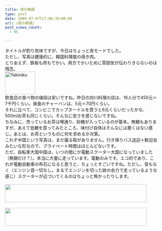 ```yaml
---
title: 夜の無錫
type: post
date: 2009-07-07T17:08:35+00:00
url: /夜の無錫/
post_views_count:
  - 95

---
```

タイトルが釣り気味ですが、今日はちょっと夜モードでした。  
ただし、写真は健康的に、韓国料理屋の焼き肉。  
とりあえず、鉄板も肉もでかい。両方でかいために雰囲気が伝わりきらないのは残念。  
<a href="https://i0.wp.com/jqinglong.html.xdomain.jp/bimg/2009/07/08/yakiniku.jpg" onclick="window.open(this.href, '_blank', 'width=320,height=240,scrollbars=no,resizable=no,toolbar=no,directories=no,location=no,menubar=no,status=no,left=0,top=0'); return false"><img alt="Yakiniku" title="Yakiniku" src="https://i0.wp.com/jqinglong.html.xdomain.jp/bimg/2009/07/08/yakiniku.jpg?resize=100%2C75" width="100" height="75" border="0"  data-recalc-dims="1" /></a>  
飲食店の食べ物の値段は安いですね。昨日の四川料理の店は、16人分で450元＝7千円くらい。昼食のチャーハンは、5元＝70円くらい。  
それに比べて、コンビニでカップヌードルを買うと6元くらいだったかな、500mlお茶も同じくらい。そんなに安さを感じないですね。  
ちなみに、売っているお茶は噂通り、砂糖が入っているのが基本。無糖もありますが、あえて低糖を買ってみたところ、味付け自体はそんなには悪くはない感じ。あとは、お茶というものに何を求めるか次第。  
これぞ中国という写真は、まだ撮る暇がありません。行き帰りバス送迎＋歓迎会みたいな形なので、プライベート時間はほとんどないです。  
ただ、自転車大国中国は、いつの間にか電動スクーター大国になっていました（無錫だけ？）。本当に大量に走っています。電動のみです。エコ的であり、これが電動自動車の布石になると思うと、ちょっとすごいですね。ただし、音もなく（エンジン音一切なし。まるでエンジンを切った跡の余力で走っているような感じ）スクーターが近づいてくるのはちょっと怖かったりします。  
<a href="http://px.a8.net/svt/ejp?a8mat=1I045U+GDF5O2+1UQS+61JSH" target="_blank"><br /> <img border="0" width="468" height="60" alt="" src="http://www20.a8.net/svt/bgt?aid=090704658990&#038;wid=001&#038;eno=01&#038;mid=s00000008650001015000&#038;mc=1" /></a>  
<img border="0" width="1" height="1" src="https://i1.wp.com/www13.a8.net/0.gif?resize=1%2C1" alt="" data-recalc-dims="1" />  
<a href="http://px.a8.net/svt/ejp?a8mat=1I045U+E1H1DE+1VZ8+BYDTT" target="_blank"><br /> <img border="0" width="468" height="60" alt="" src="http://www28.a8.net/svt/bgt?aid=090704658849&#038;wid=001&#038;eno=01&#038;mid=s00000008810002008000&#038;mc=1" /></a>  
<img border="0" width="1" height="1" src="https://i2.wp.com/www14.a8.net/0.gif?resize=1%2C1" alt="" data-recalc-dims="1" />